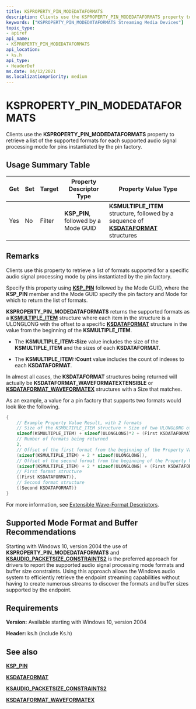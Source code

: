 ```yaml
---
title: KSPROPERTY_PIN_MODEDATAFORMATS
description: Clients use the KSPROPERTY_PIN_MODEDATAFORMATS property to retrieve a list of the supported formats for each supported mode for pins instantiated by the pin factory.
keywords: ["KSPROPERTY_PIN_MODEDATAFORMATS Streaming Media Devices"]
topic_type:
- apiref
api_name:
- KSPROPERTY_PIN_MODEDATAFORMATS
api_location:
- ks.h
api_type:
- HeaderDef
ms.date: 04/12/2021
ms.localizationpriority: medium
---
```


# KSPROPERTY_PIN_MODEDATAFORMATS

Clients use the  **KSPROPERTY_PIN_MODEDATAFORMATS** property to retrieve a list of the supported formats for each supported audio signal processing mode for pins instantiated by the pin factory.

## Usage Summary Table

| Get | Set | Target | Property Descriptor Type | Property Value Type |
|--|--|--|--|--|
| Yes | No | Filter | **KSP_PIN**, followed by a Mode GUID | **KSMULTIPLE_ITEM** structure, followed by a sequence of [**KSDATAFORMAT**](/windows-hardware/drivers/ddi/ks/ns-ks-ksdataformat) structures |

## Remarks

Clients use this property to retrieve a list of formats supported for a specific audio signal processing mode by pins instantiated by the pin factory.

Specify this property using [**KSP_PIN**](/windows-hardware/drivers/ddi/ks/ns-ks-ksp_pin) followed by the Mode GUID, where the **KSP_PIN** member and the Mode GUID specify the pin factory and Mode for which to return the list of formats.

**KSPROPERTY_PIN_MODEDATAFORMATS** returns the supported formats as a [**KSMULTIPLE_ITEM**](/windows-hardware/drivers/ddi/ks/ns-ks-ksmultiple_item) structure where each item in the structure is a ULONGLONG with the offset to a specific [**KSDATAFORMAT**](/windows-hardware/drivers/ddi/ks/ns-ks-ksdataformat) structure in the value from the beginning of the **KSMULTIPLE_ITEM**.

- The **KSMULTIPLE_ITEM::Size** value includes the size of the **KSMULTIPLE_ITEM** and the sizes of each **KSDATAFORMAT**.

- The **KSMULTIPLE_ITEM::Count** value includes the count of indexes to each **KSDATAFORMAT**.

In almost all cases, the **KSDATAFORMAT** structures being returned will actually be **KSDATAFORMAT_WAVEFORMATEXTENSIBLE** or [**KSDATAFORMAT_WAVEFORMATEX**](/windows-hardware/drivers/ddi/ksmedia/ns-ksmedia-ksdataformat_waveformatex) structures with a Size that matches.

As an example, a value for a pin factory that supports two formats would look like the following.

```cpp
{
    // Example Property Value Result, with 2 formats
    // Size of the KSMULTIPLE_ITEM structure + Size of two ULONGLONG offset values + Size of first format + Size of second format
    sizeof(KSMULTIPLE_ITEM) + sizeof(ULONGLONG)*2 + (First KSDATAFORMAT::Size) + (Second KSDATAFORMAT::Size),
    // Number of formats being returned
    2,
    // Offset of the first format from the beginning of the Property Value
    (sizeof(KSMULTIPLE_ITEM) + 2 * sizeof(ULONGLONG)),
    // Offset of the second format from the beginning of the Property Value
    (sizeof(KSMULTIPLE_ITEM) + 2 * sizeof(ULONGLONG) + (First KSDATAFORMAT::Size),
    // First format structure
    {(First KSDATAFORMAT)},
    // Second format structure
    {(Second KSDATAFORMAT)}
}
```

For more information, see [Extensible Wave-Format Descriptors](../audio/extensible-wave-format-descriptors.md).

## Supported Mode Format and Buffer Recommendations

Starting with Windows 10, version 2004 the use of **KSPROPERTY_PIN_MODEDATAFORMATS** and [**KSAUDIO_PACKETSIZE_CONSTRAINTS2**](/windows-hardware/drivers/ddi/ksmedia/ns-ksmedia-_ksaudio_packetsize_constraints2) is the preferred approach for drivers to report the supported audio signal processing mode formats and buffer size constraints. Using this approach allows the Windows audio system to efficiently retrieve the endpoint streaming capabilities without having to create numerous streams to discover the formats and buffer sizes supported by the endpoint.

## Requirements

**Version:** Available starting with Windows 10, version 2004

**Header:** ks.h (include Ks.h)

## See also

[**KSP\_PIN**](/windows-hardware/drivers/ddi/ks/ns-ks-ksp_pin)

[**KSDATAFORMAT**](/windows-hardware/drivers/ddi/ks/ns-ks-ksdataformat)

[**KSAUDIO_PACKETSIZE_CONSTRAINTS2**](/windows-hardware/drivers/ddi/ksmedia/ns-ksmedia-_ksaudio_packetsize_constraints2)

[**KSDATAFORMAT_WAVEFORMATEX**](/windows-hardware/drivers/ddi/ksmedia/ns-ksmedia-ksdataformat_waveformatex)
